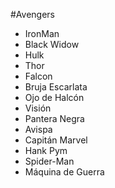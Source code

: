 #Avengers
* IronMan
* Black Widow
* Hulk
* Thor
* Falcon
* Bruja Escarlata
* Ojo de Halcón
* Visión
* Pantera Negra
* Avispa
* Capitán Marvel
* Hank Pym
* Spider-Man
* Máquina de Guerra
